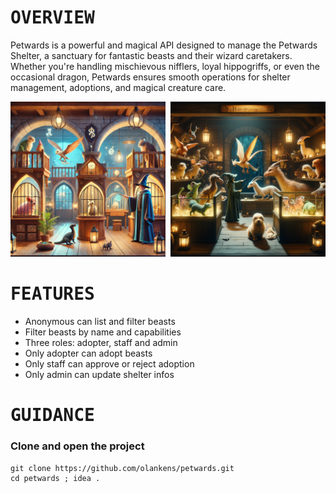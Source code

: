 # <samp>OVERVIEW</samp>

Petwards is a powerful and magical API designed to manage the Petwards Shelter, a sanctuary for fantastic beasts and their wizard caretakers. Whether you're handling mischievous nifflers, loyal hippogriffs, or even the occasional dragon, Petwards ensures smooth operations for shelter management, adoptions, and magical creature care.

<img src="assets/img1.png" width="49.25%"/><img src="assets/img0.png" width="1.5%"/><img src="assets/img2.png" width="49.25%"/>

# <samp>FEATURES</samp>

- Anonymous can list and filter beasts
- Filter beasts by name and capabilities
- Three roles: adopter, staff and admin
- Only adopter can adopt beasts
- Only staff can approve or reject adoption
- Only admin can update shelter infos

# <samp>GUIDANCE</samp>

### Clone and open the project

```shell
git clone https://github.com/olankens/petwards.git
cd petwards ; idea .
```
